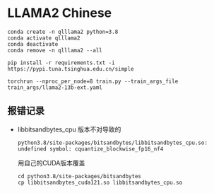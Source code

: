 # LLAMA2 Chinese

```SHELL
conda create -n qlllama2 python=3.8
conda activate qlllama2
conda deactivate
conda remove -n qlllama2 --all

pip install -r requirements.txt -i https://pypi.tuna.tsinghua.edu.cn/simple

torchrun --nproc_per_node=8 train.py --train_args_file train_args/llama2-13b-ext.yaml

```

## 报错记录

* libbitsandbytes_cpu 版本不对导致的

  ```shell
  python3.8/site-packages/bitsandbytes/libbitsandbytes_cpu.so: undefined symbol: cquantize_blockwise_fp16_nf4
  ```
  用自己的CUDA版本覆盖
  ```SHELL
  cd python3.8/site-packages/bitsandbytes
  cp libbitsandbytes_cuda121.so libbitsandbytes_cpu.so
  ```
